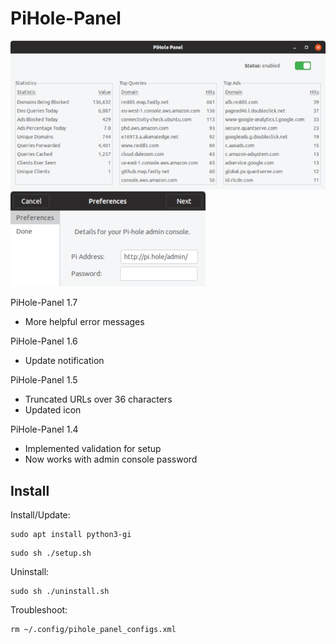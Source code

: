 # PiHole-Panel
![](mainwindow.png)
![](firststartup.png)

PiHole-Panel 1.7
- More helpful error messages

PiHole-Panel 1.6
- Update notification

PiHole-Panel 1.5
- Truncated URLs over 36 characters
- Updated icon

PiHole-Panel 1.4
- Implemented validation for setup
- Now works with admin console password 

## Install

Install/Update:
```
sudo apt install python3-gi
```
```
sudo sh ./setup.sh
```

Uninstall:
```
sudo sh ./uninstall.sh
```

Troubleshoot:
```
rm ~/.config/pihole_panel_configs.xml
```
